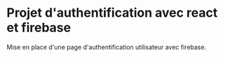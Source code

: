 # Projet d'authentification avec react et firebase

Mise en place d'une page d'authentification utilisateur avec firebase.